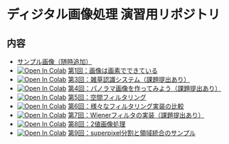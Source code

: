 # ディジタル画像処理 演習用リポジトリ

## 内容
- [サンプル画像（随時追加）](ou_dip/)
- [![Open In Colab](https://colab.research.google.com/assets/colab-badge.svg)](https://colab.research.google.com/github/fumio125/ou_dip/blob/master/ou_dip_01.ipynb) [第1回：画像は画素でできている](ou_dip_01.ipynb)
- [![Open In Colab](https://colab.research.google.com/assets/colab-badge.svg)](https://colab.research.google.com/github/fumio125/ou_dip/blob/master/ou_dip_03.ipynb) [第3回：雑草認識システム（課題提出あり）](ou_dip_03.ipynb)
- [![Open In Colab](https://colab.research.google.com/assets/colab-badge.svg)](https://colab.research.google.com/github/fumio125/ou_dip/blob/master/ou_dip_04.ipynb) [第4回：パノラマ画像を作ってみよう（課題提出あり）](ou_dip_04.ipynb)
- [![Open In Colab](https://colab.research.google.com/assets/colab-badge.svg)](https://colab.research.google.com/github/fumio125/ou_dip/blob/master/ou_dip_05.ipynb) [第5回：空間フィルタリング](ou_dip_05.ipynb)
- [![Open In Colab](https://colab.research.google.com/assets/colab-badge.svg)](https://colab.research.google.com/github/fumio125/ou_dip/blob/master/ou_dip_06.ipynb) [第6回：様々なフィルタリング実装の比較](ou_dip_06.ipynb)
- [![Open In Colab](https://colab.research.google.com/assets/colab-badge.svg)](https://colab.research.google.com/github/fumio125/ou_dip/blob/master/ou_dip_07.ipynb) [第7回：Wienerフィルタの実装（課題提出あり）](ou_dip_07.ipynb)
- [![Open In Colab](https://colab.research.google.com/assets/colab-badge.svg)](https://colab.research.google.com/github/fumio125/ou_dip/blob/master/ou_dip_08.ipynb) [第8回：2値画像処理](ou_dip_08.ipynb)
- [![Open In Colab](https://colab.research.google.com/assets/colab-badge.svg)](https://colab.research.google.com/github/fumio125/ou_dip/blob/master/ou_dip_09.ipynb) [第9回：superpixel分割と領域統合のサンプル](ou_dip_09.ipynb)
